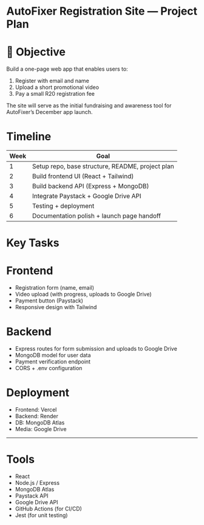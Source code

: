 # AutoFixer Registration Site — Project Plan

# 🎯 Objective
Build a one-page web app that enables users to:
1. Register with email and name
2. Upload a short promotional video
3. Pay a small R20 registration fee

The site will serve as the initial fundraising and awareness tool for AutoFixer’s December app launch.


# Timeline

| Week | Goal |
|------|------|
| 1 | Setup repo, base structure, README, project plan |
| 2 | Build frontend UI (React + Tailwind) |
| 3 | Build backend API (Express + MongoDB) |
| 4 | Integrate Paystack + Google Drive API |
| 5 | Testing + deployment |
| 6 | Documentation polish + launch page handoff |


# Key Tasks

# Frontend
- Registration form (name, email)
- Video upload (with progress, uploads to Google Drive)
- Payment button (Paystack)
- Responsive design with Tailwind

# Backend
- Express routes for form submission and uploads to Google Drive
- MongoDB model for user data
- Payment verification endpoint
- CORS + .env configuration

# Deployment
- Frontend: Vercel  
- Backend: Render  
- DB: MongoDB Atlas  
- Media: Google Drive  

---

 # Tools
- React  
- Node.js / Express  
- MongoDB Atlas  
- Paystack API  
- Google Drive API  
- GitHub Actions (for CI/CD)  
- Jest (for unit testing)  
